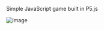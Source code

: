 Simple JavaScript game built in P5.js

![image](https://github.com/user-attachments/assets/78cc8b83-84d7-47fd-ba1b-a21c110e366e)

